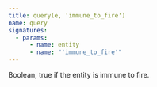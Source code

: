 ```yaml
---
title: query(e, 'immune_to_fire')
name: query
signatures:
  - params:
      - name: entity
      - name: "'immune_to_fire'"
---
```


Boolean, true if the entity is immune to fire.
